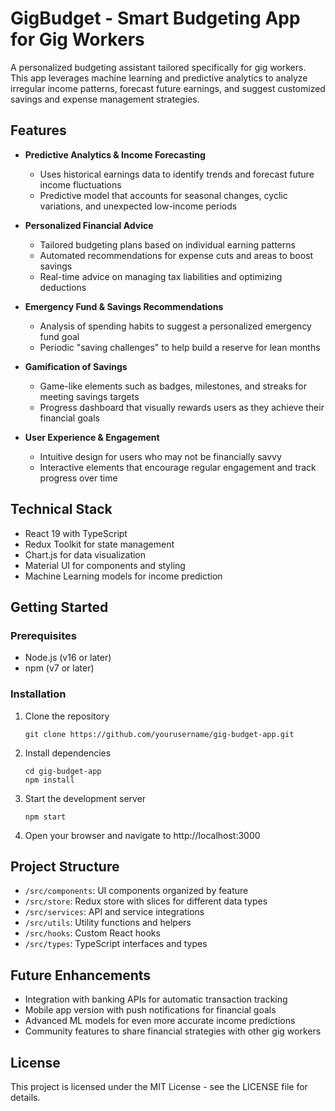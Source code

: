 # GigBudget - Smart Budgeting App for Gig Workers

A personalized budgeting assistant tailored specifically for gig workers. This app leverages machine learning and predictive analytics to analyze irregular income patterns, forecast future earnings, and suggest customized savings and expense management strategies.

## Features

- **Predictive Analytics & Income Forecasting**
  - Uses historical earnings data to identify trends and forecast future income fluctuations
  - Predictive model that accounts for seasonal changes, cyclic variations, and unexpected low-income periods

- **Personalized Financial Advice**
  - Tailored budgeting plans based on individual earning patterns
  - Automated recommendations for expense cuts and areas to boost savings
  - Real-time advice on managing tax liabilities and optimizing deductions

- **Emergency Fund & Savings Recommendations**
  - Analysis of spending habits to suggest a personalized emergency fund goal
  - Periodic "saving challenges" to help build a reserve for lean months

- **Gamification of Savings**
  - Game-like elements such as badges, milestones, and streaks for meeting savings targets
  - Progress dashboard that visually rewards users as they achieve their financial goals

- **User Experience & Engagement**
  - Intuitive design for users who may not be financially savvy
  - Interactive elements that encourage regular engagement and track progress over time

## Technical Stack

- React 19 with TypeScript
- Redux Toolkit for state management
- Chart.js for data visualization
- Material UI for components and styling
- Machine Learning models for income prediction

## Getting Started

### Prerequisites

- Node.js (v16 or later)
- npm (v7 or later)

### Installation

1. Clone the repository
   ```
   git clone https://github.com/yourusername/gig-budget-app.git
   ```

2. Install dependencies
   ```
   cd gig-budget-app
   npm install
   ```

3. Start the development server
   ```
   npm start
   ```

4. Open your browser and navigate to http://localhost:3000

## Project Structure

- `/src/components`: UI components organized by feature
- `/src/store`: Redux store with slices for different data types
- `/src/services`: API and service integrations
- `/src/utils`: Utility functions and helpers
- `/src/hooks`: Custom React hooks
- `/src/types`: TypeScript interfaces and types

## Future Enhancements

- Integration with banking APIs for automatic transaction tracking
- Mobile app version with push notifications for financial goals
- Advanced ML models for even more accurate income predictions
- Community features to share financial strategies with other gig workers

## License

This project is licensed under the MIT License - see the LICENSE file for details.
